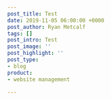 ```yaml
---
post_title: Test
date: 2019-11-05 06:00:00 +0000
post_author: Ryan Metcalf
tags: []
post_intro: Test
post_image: ''
post_highlight: ''
post_type:
- blog
product:
- website management

---
```

